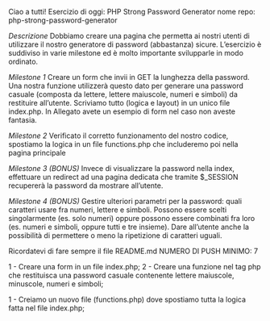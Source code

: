 Ciao a tutti!
Esercizio di oggi: PHP Strong Password Generator
nome repo: php-strong-password-generator

_Descrizione_
Dobbiamo creare una pagina che permetta ai nostri utenti di utilizzare il nostro generatore di password (abbastanza) sicure.
L’esercizio è suddiviso in varie milestone ed è molto importante svilupparle in modo ordinato.

_Milestone 1_
Creare un form che invii in GET la lunghezza della password. Una nostra funzione utilizzerà questo dato per generare una password casuale (composta da lettere, lettere maiuscole, numeri e simboli) da restituire all’utente.
Scriviamo tutto (logica e layout) in un unico file index.php.
In Allegato avete un esempio di form nel caso non aveste fantasia.

_Milestone 2_
Verificato il corretto funzionamento del nostro codice, spostiamo la logica in un file functions.php che includeremo poi nella pagina principale

_Milestone 3 (BONUS)_
Invece di visualizzare la password nella index, effettuare un redirect ad una pagina dedicata che tramite $\_SESSION recupererà la password da mostrare all’utente.

_Milestone 4 (BONUS)_
Gestire ulteriori parametri per la password: quali caratteri usare fra numeri, lettere e simboli. Possono essere scelti singolarmente (es. solo numeri) oppure possono essere combinati fra loro (es. numeri e simboli, oppure tutti e tre insieme).
Dare all’utente anche la possibilità di permettere o meno la ripetizione di caratteri uguali.

Ricordatevi di fare sempre il file README.md
NUMERO DI PUSH MINIMO: 7

<!-- SCOMPOSIZIONE PROBLEMA -->

<!-- MILESTONE 1 -->

1 - Creare una form in un file index.php;
2 - Creare una funzione nel tag php che restituisca una password casuale contenente lettere maiuscole, minuscole, numeri e simboli;

<!-- MILESTONE 2 -->

1 - Creiamo un nuovo file (functions.php) dove spostiamo tutta la logica fatta nel file index.php;
